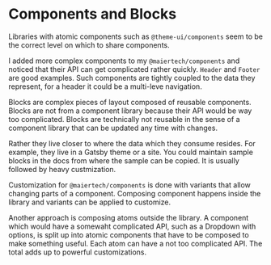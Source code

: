 # Components and Blocks

Libraries with atomic components such as `@theme-ui/components` seem to be the
correct level on which to share components.

I added more complex components to my `@maiertech/components` and noticed that
their API can get complicated rather quickly. `Header` and `Footer` are good
examples. Such components are tightly coupled to the data they represent, for a
header it could be a multi-leve navigation.

Blocks are complex pieces of layout composed of reusable components. Blocks are
not from a component library because their API would be way too complicated.
Blocks are technically not reusable in the sense of a component library that can
be updated any time with changes.

Rather they live closer to where the data which they consume resides. For
example, they live in a Gatsby theme or a site. You could maintain sample blocks
in the docs from where the sample can be copied. It is usually followed by heavy
custmization.

Customization for `@maiertech/components` is done with variants that allow
changing parts of a component. Composing component happens inside the library
and variants can be applied to customize.

Another approach is composing atoms outside the library. A component which would
have a somewaht complicated API, such as a Dropdown with options, is split up
into atomic components that have to be composed to make something useful. Each
atom can have a not too complicated API. The total adds up to powerful
customizations.
